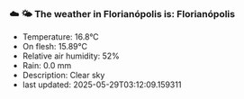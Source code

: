 ### ☁️ 🌤️  The weather in Florianópolis is: Florianópolis

- Temperature: 16.8°C
- On flesh: 15.89°C
- Relative air humidity: 52%
- Rain: 0.0 mm
- Description: Clear sky
- last updated: 2025-05-29T03:12:09.159311
